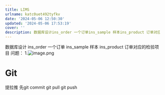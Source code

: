 ```yaml
---
title: LIMS
urlname: katc0uet492tyfkv
date: '2024-05-06 12:50:30'
updated: '2024-05-06 17:53:19'
cover: ''
description: 数据库设计ins_order 一个订单ins_sample 样本ins_product 订单对应的检验项目问题：1.Git提拉推先git commit git pull git push
---
```

数据库设计
ins_order 一个订单
ins_sample 样本
ins_product 订单对应的检验项目
问题：
1.![image.png](https://cdn.nlark.com/yuque/0/2024/png/29688613/1714973020572-9045324e-bd2d-455f-927a-347b6c9fa898.png#averageHue=%239ca2a7&clientId=uc5bd9e97-efb1-4&from=paste&height=74&id=ub5e3504b&originHeight=92&originWidth=183&originalType=binary&ratio=1.2395833730697632&rotation=0&showTitle=false&size=3486&status=done&style=none&taskId=u87e3ce6d-9d1b-412b-b000-4515dd148a9&title=&width=147.63024736836385)
# Git
提拉推
先git commit git pull git push
